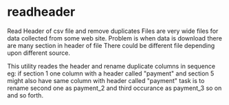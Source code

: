# readheader
Read Header of csv file and remove duplicates 
Files are very wide files for data collected from some web site.
Problem is when data is download there are many section in header of file
There could be different file depending upon different source.

This utility reades the header and rename duplicate columns in sequence 
eg: if section 1 one column with a header called "payment" and section 5 might also have same column with header called "payment"
task is to rename second one as payment_2 and third occurance as payment_3 so on and so forth.

